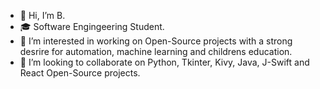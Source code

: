 - 👋 Hi, I’m B.
- 🎓 Software Engingeering Student.
- 👀 I’m interested in working on Open-Source projects with a strong desrire for automation, machine learning and childrens education.
- 💞️ I’m looking to collaborate on Python, Tkinter, Kivy, Java, J-Swift and React Open-Source projects.

<!---
Bouza1/Bouza1 is a ✨ special ✨ repository because its `README.md` (this file) appears on your GitHub profile.
You can click the Preview link to take a look at your changes.
--->
